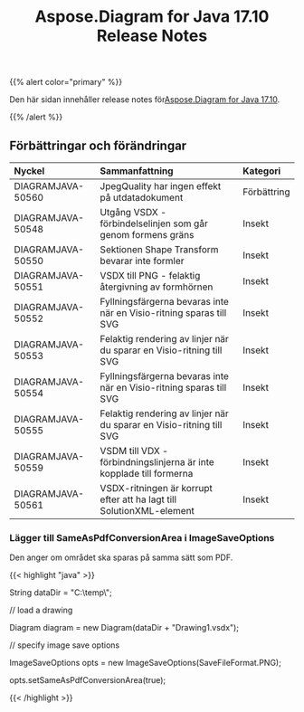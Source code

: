 ﻿---
title: Aspose.Diagram for Java 17.10 Release Notes
type: docs
weight: 30
url: /sv/java/aspose-diagram-for-java-17-10-release-notes/
---
{{% alert color="primary" %}} 

 Den här sidan innehåller release notes för[Aspose.Diagram for Java 17.10](https://docs.aspose.com/diagram/java/aspose-diagram-for-java-17-10-release-notes/).

{{% /alert %}} 
## **Förbättringar och förändringar**

|**Nyckel**|**Sammanfattning**|**Kategori**|
|:- |:- |:- |
|DIAGRAMJAVA-50560|JpegQuality har ingen effekt på utdatadokument|Förbättring|
|DIAGRAMJAVA-50548|Utgång VSDX - förbindelselinjen som går genom formens gräns|Insekt|
|DIAGRAMJAVA-50550|Sektionen Shape Transform bevarar inte formler|Insekt|
|DIAGRAMJAVA-50551|VSDX till PNG - felaktig återgivning av formhörnen|Insekt|
|DIAGRAMJAVA-50552|Fyllningsfärgerna bevaras inte när en Visio-ritning sparas till SVG|Insekt|
|DIAGRAMJAVA-50553|Felaktig rendering av linjer när du sparar en Visio-ritning till SVG|Insekt|
|DIAGRAMJAVA-50554|Fyllningsfärgerna bevaras inte när en Visio-ritning sparas till SVG|Insekt|
|DIAGRAMJAVA-50555|Felaktig rendering av linjer när du sparar en Visio-ritning till SVG|Insekt|
|DIAGRAMJAVA-50559|VSDM till VDX - förbindningslinjerna är inte kopplade till formerna|Insekt|
|DIAGRAMJAVA-50561|VSDX-ritningen är korrupt efter att ha lagt till SolutionXML-element|Insekt|
### **Lägger till SameAsPdfConversionArea i ImageSaveOptions**
Den anger om området ska sparas på samma sätt som PDF.

{{< highlight "java" >}}

 String dataDir = "C:\\temp\\";

// load a drawing

Diagram diagram = new Diagram(dataDir + "Drawing1.vsdx");

// specify image save options

ImageSaveOptions opts = new ImageSaveOptions(SaveFileFormat.PNG);

opts.setSameAsPdfConversionArea(true);

{{< /highlight >}}
